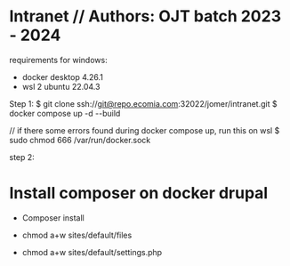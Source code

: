 # Intranet // Authors: OJT batch 2023 - 2024

requirements for windows:
- docker desktop 4.26.1
- wsl 2 ubuntu 22.04.3

Step 1:
$ git clone ssh://git@repo.ecomia.com:32022/jomer/intranet.git
$ docker compose up -d --build

// if there some errors found during docker compose up, run this on wsl
$ sudo chmod 666 /var/run/docker.sock

step 2:
# Install composer on docker drupal

- Composer install


- chmod a+w sites/default/files
- chmod a+w sites/default/settings.php

